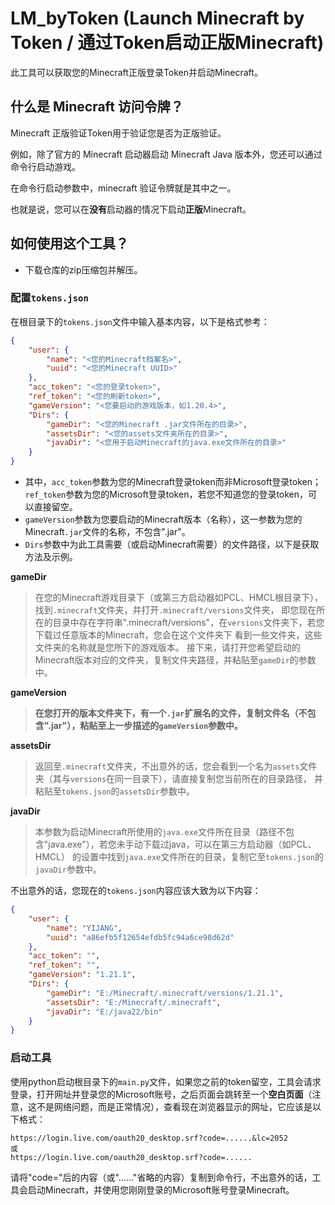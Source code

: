 # LM_byToken (Launch Minecraft by Token / 通过Token启动正版Minecraft)
此工具可以获取您的Minecraft正版登录Token并启动Minecraft。<br>
## 什么是 Minecraft 访问令牌？
Minecraft 正版验证Token用于验证您是否为正版验证。

例如，除了官方的 Minecraft 启动器启动 Minecraft Java 版本外，您还可以通过命令行启动游戏。

在命令行启动参数中，minecraft 验证令牌就是其中之一。

也就是说，您可以在**没有**启动器的情况下启动**正版**Minecraft。

## 如何使用这个工具？
- 下载仓库的zip压缩包并解压。
### 配置`tokens.json`
在根目录下的`tokens.json`文件中输入基本内容，以下是格式参考：
```json
{
    "user": {
        "name": "<您的Minecraft档案名>",
        "uuid": "<您的Minecraft UUID>"
    },
    "acc_token": "<您的登录token>",
    "ref_token": "<您的刷新token>",
    "gameVersion": "<您要启动的游戏版本，如1.20.4>",
    "Dirs": {
        "gameDir": "<您的Minecraft .jar文件所在的目录>",
        "assetsDir": "<您的assets文件夹所在的目录>",
        "javaDir": "<您用于启动Minecraft的java.exe文件所在的目录>"
    }
}
```
- 其中，`acc_token`参数为您的Minecraft登录token而非Microsoft登录token；`ref_token`参数为您的Microsoft登录token，若您不知道您的登录token，可以直接留空。
- `gameVersion`参数为您要启动的Minecraft版本（名称），这一参数为您的Minecraft`.jar`文件的名称，不包含".jar"。
- `Dirs`参数中为此工具需要（或启动Minecraft需要）的文件路径，以下是获取方法及示例。

**gameDir**
> 在您的Minecraft游戏目录下（或第三方启动器如PCL、HMCL根目录下），找到`.minecraft`文件夹，并打开`.minecraft/versions`文件夹，
> 即您现在所在的目录中存在字符串".minecraft/versions"，在`versions`文件夹下，若您下载过任意版本的Minecraft，您会在这个文件夹下
> 看到一些文件夹，这些文件夹的名称就是您所下的游戏版本。
> 接下来，请打开您希望启动的Minecraft版本对应的文件夹，复制文件夹路径，并粘贴至`gameDir`的参数中。

**gameVersion**
> **在您打开的版本文件夹下，有一个`.jar`扩展名的文件，复制文件名（不包含".jar"），粘贴至上一步描述的`gameVersion`参数中。**

**assetsDir**
> 返回至`.minecraft`文件夹，不出意外的话，您会看到一个名为`assets`文件夹（其与`versions`在同一目录下），请直接复制您当前所在的目录路径，
>并粘贴至`tokens.json`的`assetsDir`参数中。

**javaDir**
> 本参数为启动Minecraft所使用的`java.exe`文件所在目录（路径不包含"java.exe"），若您未手动下载过java，可以在第三方启动器（如PCL、HMCL）
> 的设置中找到`java.exe`文件所在的目录，复制它至`tokens.json`的`javaDir`参数中。

不出意外的话，您现在的`tokens.json`内容应该大致为以下内容：
```json
{
    "user": {
        "name": "YIJANG",
        "uuid": "a86efb5f12654efdb5fc94a6ce98d62d"
    },
    "acc_token": "",
    "ref_token": "",
    "gameVersion": "1.21.1",
    "Dirs": {
        "gameDir": "E:/Minecraft/.minecraft/versions/1.21.1",
        "assetsDir": "E:/Minecraft/.minecraft",
        "javaDir": "E:/java22/bin"
    }
}
```

### 启动工具
使用python启动根目录下的`main.py`文件，如果您之前的token留空，工具会请求登录，打开网址并登录您的Microsoft账号，之后页面会跳转至一个**空白页面**（注意，这不是网络问题，而是正常情况），查看现在浏览器显示的网址，它应该是以下格式：
```
https://login.live.com/oauth20_desktop.srf?code=......&lc=2052
或
https://login.live.com/oauth20_desktop.srf?code=......
```
请将"code="后的内容（或"......"省略的内容）复制到命令行，不出意外的话，工具会启动Minecraft，并使用您刚刚登录的Microsoft账号登录Minecraft。







